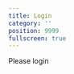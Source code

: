 ```yaml
---
title: Login
category: ''
position: 9999
fullscreen: true
---
```


Please login

<!-- //! do not remove this component -->
<client-only>
  <authentication-component></authentication-component>
</client-only>
<!-- //! end of the component to not remove -->
